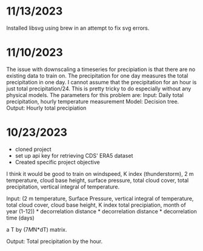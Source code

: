 # 11/13/2023 
Installed libsvg using brew in an attempt to fix svg errors. 
# 11/10/2023 
The issue with downscaling a timeseries for precipiation is that there are no existing data to train on. The precipitation for one day measures the total precipitation in one day. I cannot assume that the precipitation for an hour is just total precipitation/24. This is pretty tricky to do especially without any physical models. The parameters for this problem are: 
Input: Daily total precipitation, hourly temperature measurement 
Model: Decision tree. 
Output: Hourly total precipiation 

# 10/23/2023 
- cloned project
- set up api key for retrieving CDS' ERA5 dataset 
- Created specific project objective

I think it would be good to train on windspeed, K index (thunderstorm), 2 m temperature, cloud base height, surface pressure, total cloud cover, total precipitation, vertical integral of temperature. 

Input: (2 m temperature, Surface Pressure, vertical integral of temperature, total cloud cover, cloud base height, K index total precipiation, month of year (1-12)) * decorrelation distance * decorrelation distance * decorrelation time (days)

a T by (7*M*N*dT) matrix. 

Output: Total precipitation by the hour. 
